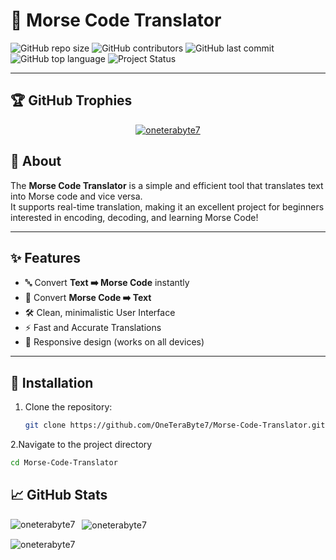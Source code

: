 # 📡 Morse Code Translator

![GitHub repo size](https://img.shields.io/github/repo-size/OneTeraByte7/Morse-Code-Translator)
![GitHub contributors](https://img.shields.io/github/contributors/OneTeraByte7/Morse-Code-Translator)
![GitHub last commit](https://img.shields.io/github/last-commit/OneTeraByte7/Morse-Code-Translator)
![GitHub top language](https://img.shields.io/github/languages/top/OneTeraByte7/Morse-Code-Translator)
![Project Status](https://img.shields.io/badge/Status-Completed-brightgreen)

---

## 🏆 GitHub Trophies
<p align="center"> <a href="https://github.com/ryo-ma/github-profile-trophy"> <img src="https://github-profile-trophy.vercel.app/?username=oneterabyte7&theme=darkhub" alt="oneterabyte7" /> </a> </p>

## 📜 About

The **Morse Code Translator** is a simple and efficient tool that translates text into Morse code and vice versa.  
It supports real-time translation, making it an excellent project for beginners interested in encoding, decoding, and learning Morse Code!

---

## ✨ Features

- 🔤 Convert **Text ➡️ Morse Code** instantly
- 🔁 Convert **Morse Code ➡️ Text** 
- 🛠️ Clean, minimalistic User Interface
- ⚡ Fast and Accurate Translations
- 📱 Responsive design (works on all devices)

---

## 🚀 Installation

1. Clone the repository:
   ```bash
   git clone https://github.com/OneTeraByte7/Morse-Code-Translator.git
    ```

2.Navigate to the project directory
```bash
cd Morse-Code-Translator
```

## 📈 GitHub Stats

<p> <img align="left" src="https://github-readme-stats.vercel.app/api/top-langs/?username=oneterabyte7&show_icons=true&locale=en&layout=compact&theme=onedark" alt="oneterabyte7" /> </p> <p>&nbsp; <img align="center" src="https://github-readme-stats.vercel.app/api?username=oneterabyte7&show_icons=true&locale=en&theme=onedark" alt="oneterabyte7" /> </p> <p> <img align="center" src="https://github-readme-streak-stats.herokuapp.com/?user=oneterabyte7&theme=onedark" alt="oneterabyte7" /> </p>
